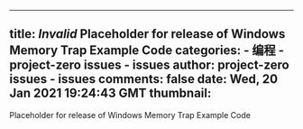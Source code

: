
---
title: _Invalid_ Placeholder for release of Windows Memory Trap Example Code
categories: 
    - 编程
    - project-zero issues - issues
author: project-zero issues - issues
comments: false
date: Wed, 20 Jan 2021 19:24:43 GMT
thumbnail: 
---

<div>   
Placeholder for release of Windows Memory Trap Example Code  
</div>
            